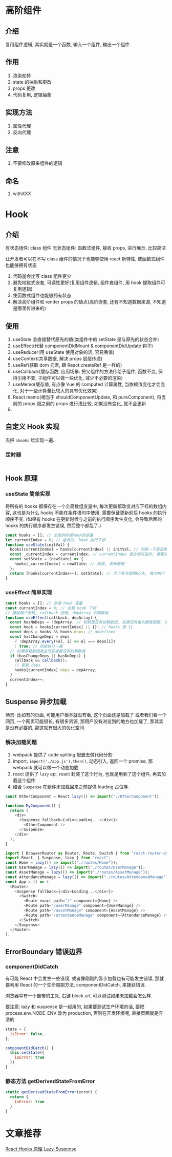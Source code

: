 # 高阶组件

## 介绍

复用组件逻辑, 其实就是一个函数, 输入一个组件, 输出一个组件.

## 作用

1. 渲染劫持
2. state 的抽象和更改
3. props 更改
4. 代码复用, 逻辑抽象

## 实现方法

1. 属性代理
2. 反向代理

## 注意

1. 不要修改原来组件的逻辑

## 命名

1. withXXX

# Hook

## 介绍

有状态组件: class 组件
无状态组件: 函数式组件, 接收 props, 进行展示, 比较简洁

让开发者可以在不写 class 组件的情况下也能够使用 react 新特性, 使函数式组件也能够拥有状态

1. 代码量会比写 class 组件更少
2. 避免地狱式嵌套, 可读性更好(复用组件逻辑, 组件套组件, 用 hook 提取组件可复用逻辑)
3. 使函数式组件也能够拥有状态
4. 解决高阶组件和 render props 的缺点(高阶嵌套, 还有不知道数据来源, 不知道是哪里传进来的)

## 使用

1. useState 会直接替代原先的值(类组件中的 setState 是与原先的状态合并)
2. useEffect(代替 componentDidMount & componentDidUpdate 钩子)
3. useReducer(用 useState 使用对象的话, 容易丢值)
4. useContext(共享数据, 解决 props 层层传递)
5. useRef(获取 dom 元素, 跟 React.createRef 是一样的)
6. useCallback(缓存函数, 应用场景: 把父组件的方法传给子组件, 函数不变, 保持引用不变, 子组件可以做一些优化, 减少不必要的渲染)
7. useMemo(缓存值, 有点像 Vue 的 computed 计算属性, 当依赖值变化才会变化, 对于一些计算量比较大的具有优化效果)
8. React.memo(相当于 shouldComponentUpdate, 和 pureComponent), 将当前的 props 跟之前的 props 进行浅比较, 如果没有变化, 就不会更新
9.

## 自定义 Hook 实现

去把 `ahooks` 给实现一遍.

### 定时器

```js

```

## Hook 原理

### useState 简单实现

将所有的 hooks 都保存在一个全局数组变量中, 每次更新都改变对应下标的数组内容, 这也是为什么 hooks 不能在条件语句中使用, 需要保证更新前后 hooks 的执行顺序不变. (如果有 hooks 在更新时候与之前的执行顺序发生变化, 会导致后面的 hooks 的执行顺序都发生错误, 然后整个都乱了.)

```js
const hooks = []; // 全局的存储hook的变量
let currentIndex = 0; // 全局的, hook 执行下标
function useState(initVal) {
  hooks[currentIndex] = hooks[currentIndex] || initVal; // 判断一下是否需要初始化
  const _currentIndex = currentIndex; // currentIndex 是全局可变的, 需要保存本次执行顺序的下标
  const setState = (newState) => {
    hooks[_currentIndex] = newState; // 赋值, 更新数据
  };
  return [hooks[currentIndex++], setState]; // 为了多次调用hook, 每次执行 currentIndex + 1
}
```

### useEffect 简单实现

```js
const hooks = []; // 存储 hook 变量
const currentIndex = 0; // 全局 hook 下标
// 接收两个参数, callback 回调, depArray 依赖数组
function useEffect(callback, depArray) {
  const hasNoDeps = !depArray; // 判断是否有依赖数组, 如果没有每次都要更新, 即 hasNoDeps 为true, 每次都更新
  const hook = hooks[currentIndex] || {}; // hooks 是 {}
  const deps = hooks && hooks.deps; // undefined
  const hasChangeDeps = deps
    ? !depArray.every((el, i) => el === deps[i])
    : true; // 初始执行一遍
  // 如果依赖数组发生改变或者没有依赖数组
  if (hasChangeDeps || hasNoDeps) {
    callback && callback();
    // 更新 deps
    hooks[currentIndex].deps = depArray;
  }
  currentIndex++;
}
```

## Suspense 异步加载

场景: 比如有的页面, 可能用户根本就没有看, 这个页面还是加载了 或者我们看一个网页, 一个网页可能很长, 有很多资源, 那用户没有浏览到的地方也加载了, 那其实是没有必要的, 那这就有很大的优化空间.

### 解决加载问题

1. webpack 提供了 code spliting 配置去做代码分割
2. import, `import('./app.js').then()`, 动态引入, 返回一个 promise, 那 webpack 就可以做一个动态加载
3. react 提供了 `lazy` api, react 封装了这个行为, 也就是用到了这个组件, 再去加载这个组件.
4. 结合 `Suspense` 在组件未加载回来之前提供 loading 占位等.

```js
const OtherComponent = React.lazy(() => import("./OtherComponent"));

function MyComponent() {
  return (
    <div>
      <Suspense fallback={<div>Loading...</div>}>
        <OtherComponent />
      </Suspense>
    </div>
  );
}
```

```js
import { BrowserRouter as Router, Route, Switch } from "react-router-dom";
import React, { Suspense, lazy } from "react";
const Home = lazy(() => import("./routes/Home"));
const UserManage = lazy(() => import("./routes/UserManage"));
const AssetManage = lazy(() => import("./routes/AssetManage"));
const AttendanceManage = lazy(() => import("./routes/AttendanceManage"));
const App = () => (
  <Router>
    <Suspense fallback={<div>Loading...</div>}>
      <Switch>
        <Route exact path="/" component={Home} />
        <Route path="/userManage" component={UserManage} />
        <Route path="/assetManage" component={AssetManage} />
        <Route path="/attendanceManage" component={AttendanceManage} />
      </Switch>
    </Suspense>
  </Router>
);
```

## ErrorBoundary 错误边界

### componentDidCatch

有可能 React 中会发生一些错误, 或者像刚刚的异步加载也有可能发生错误, 那就要利用 React 的一个生命周期方法, componentDidCatch, 来捕获错误.

浏览器中有一个自带的工具, 右键 block url, 可以测试如果未加载会怎么样.

要注意: lazy 和 suspense 是一起用的, 如果要测试生产环境的话, 要把 process.env.NODE_ENV 改为 production, 否则在开发环境呢, 直接页面就是奔溃的

```js
state = {
  isError: false,
};

componentDidCatch() {
  this.setState({
    isError: true
  })
}
```

### 静态方法 getDerivedStateFromError

```js
static getDerivedStateFromError(error) {
  return {
    isError: true
  }
}
```

# 文章推荐

[React Hooks 原理](https://zhuanlan.zhihu.com/p/88135310?utm_source=qq&utm_medium=social&utm_oi=998881530932043776)
[Lazy-Suspense](https://www.yuque.com/u1867998/kb/ezt9q1)
